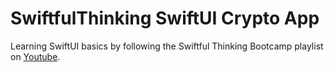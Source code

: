 # SwiftfulThinking SwiftUI Crypto App

Learning SwiftUI basics by following the Swiftful Thinking Bootcamp playlist on [Youtube](https://www.youtube.com/watch?v=TTYKL6CfbSs&list=PLwvDm4Vfkdphbc3bgy_LpLRQ9DDfFGcFu&ab_channel=SwiftfulThinking).
